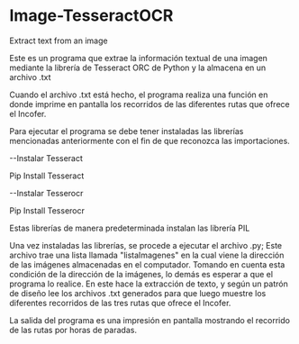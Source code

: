 # Image-TesseractOCR
 Extract text from an image

Este es un programa que extrae la información textual de una imagen mediante la librería de Tesseract ORC de Python y la almacena en un archivo .txt 

Cuando el archivo .txt está hecho, el programa realiza una función en donde imprime en pantalla los recorridos de las diferentes rutas que ofrece el Incofer.

Para ejecutar el programa se debe tener instaladas las librerías mencionadas anteriormente con el fin de que reconozca las importaciones.

--Instalar Tesseract

Pip Install Tesseract

--Instalar Tesserocr

Pip Install Tesserocr

Estas librerías de manera predeterminada instalan las librería PIL

Una vez instaladas las librerías, se procede a ejecutar el archivo .py; Este archivo trae una lista llamada "listaImagenes" en la cual viene la dirección de las imágenes almacenadas en el computador.
Tomando en cuenta esta condición de la dirección de la imágenes, lo demás es esperar a que el programa lo realice. En este hace la extracción de texto, y según un patrón de diseño lee los archivos .txt generados para que luego muestre los diferentes recorridos de las tres rutas que ofrece el Incofer.

La salida del programa es una impresión en pantalla mostrando el recorrido de las rutas por horas de paradas.
